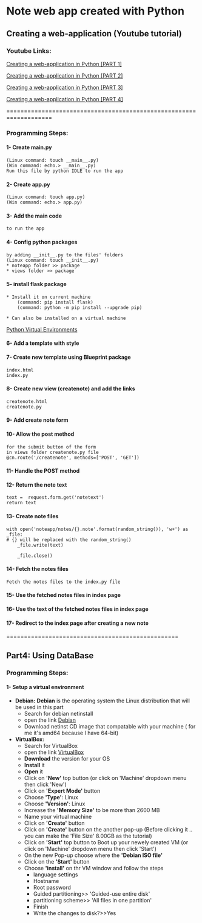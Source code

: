# Note web app created with Python

## Creating a web-application (Youtube tutorial)

### Youtube Links:
[Creating a web-application in Python [PART 1]](https://www.youtube.com/watch?v=Dqd8ZHWErpE)

[Creating a web-application in Python [PART 2]](https://www.youtube.com/watch?v=2Nuhh_C4FbM&t=6s)

[Creating a web-application in Python [PART 3]](https://www.youtube.com/watch?v=TwpUpVpknCE)

[Creating a web-application in Python [PART 4]](https://www.youtube.com/watch?v=2SPjxL-66AM)

===================================================================

### Programming Steps:

#### 1- Create __main__.py 
    (Linux command: touch __main__.py)
    (Win command: echo.> __main__.py)
    Run this file by python IDLE to run the app 

#### 2- Create app.py 
    (Linux command: touch app.py)
    (Win command: echo.> app.py)

#### 3- Add the main code
    to run the app

#### 4- Config python packages
    by adding __init__.py to the files' folders
    (Linux command: touch __init__.py)
    * noteapp folder >> package
    * views folder >> package
    
#### 5- install flask package
    * Install it on current machine
        (command: pip install flask)
        (command: python -m pip install --upgrade pip)
    
    * Can also be installed on a virtual machine
[Python Virtual Environments](https://realpython.com/python-virtual-environments-a-primer/)

#### 6- Add a template with style
    
#### 7- Create new template using Blueprint package
    index.html
    index.py

#### 8- Create new view (createnote) and add the links
    createnote.html
    createnote.py

#### 9- Add create note form

#### 10- Allow the post method
    for the submit button of the form
    in views folder createnote.py file
    @cn.route('/createnote', methods=['POST', 'GET'])
    
#### 11- Handle the POST method

#### 12- Return the note text
    text =  request.form.get('notetext')
    return text
    
#### 13- Create note files
    with open('noteapp/notes/{}.note'.format(random_string()), 'w+') as _file:
    # {} will be replaced with the random_string()
        _file.write(text)

        _file.close()
        
#### 14- Fetch the notes files
    Fetch the notes files to the index.py file
    
#### 15- Use the fetched notes files in index page

#### 16- Use the text of the fetched notes files in index page

#### 17- Redirect to the index page after creating a new note

        
=================================================

## Part4: Using DataBase
### Programming Steps:

#### 1- Setup a virtual environment
* **Debian:**
    **Debian** is the operating system the Linux distribution that will be used in this part
    * Search for debian netinstall
    * open the link [Debian](https://www.debian.org/CD/netinst/)     
    * Download netinst CD image that compatable with your machine
        ( for me it's amd64 because I have 64-bit)
* **VirtualBox:**
    * Search for VirtualBox
    * open the link [VirtualBox](https://www.virtualbox.org/wiki/Downloads)
    * **Download** the version for your OS
    * **Install** it
    * **Open** it
    * Click on **'New'** top button 
        (or click on 'Machine' dropdown menu then click 'New')
    * Click on **'Expert Mode'** button
    * Choose **'Type'**: Linux
    * Choose **'Version'**: Linux 
    * Increase the **'Memory Size'** to be more than 2600 MB
    * Name your virtual machine
    * Click on **'Create'** button
    * Click on **'Create'** button on the another pop-up
        (Before clicking it .. you can make the 'File Size' 8.00GB as the tutorial)
    * Click on **'Start'** top button to Boot up your newely created VM
        (or click on 'Machine' dropdown menu then click 'Start')
    * On the new Pop-up choose where the **'Debian ISO file'**
    * Click on the **'Start'** button
    * Choose **'install'** on thr VM window and follow the steps
        * language settings
        * Hostname
        * Root password
        * Guided partitioning>> 'Guided-use entire disk'
        * partitioning scheme>> 'All files in one partition'
        * Finish
        * Write the changes to disk?>>Yes
        
    
    
        